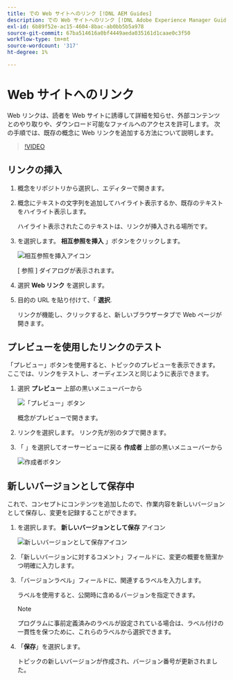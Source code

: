 ```yaml
---
title: での Web サイトへのリンク [!DNL AEM Guides]
description: での Web サイトへのリンク [!DNL Adobe Experience Manager Guides]
exl-id: 6b89f52e-ac15-4604-8bac-ab0bb5b5a978
source-git-commit: 67ba514616a0bf4449aeda035161d1caae0c3f50
workflow-type: tm+mt
source-wordcount: '317'
ht-degree: 1%

---
```


# Web サイトへのリンク

Web リンクは、読者を Web サイトに誘導して詳細を知らせ、外部コンテンツとのやり取りや、ダウンロード可能なファイルへのアクセスを許可します。 次の手順では、既存の概念に Web リンクを追加する方法について説明します。

>[!VIDEO](https://video.tv.adobe.com/v/336656?quality=12&learn=on)

## リンクの挿入

1. 概念をリポジトリから選択し、エディターで開きます。
1. 概念にテキストの文字列を追加してハイライト表示するか、既存のテキストをハイライト表示します。

   ハイライト表示されたこのテキストは、リンクが挿入される場所です。
1. を選択します。 **相互参照を挿入** 」ボタンをクリックします。

   ![相互参照を挿入アイコン](images/lesson-5/insert-crossref-icon.png)

   [ 参照 ] ダイアログが表示されます。


1. 選択 **Web リンク** を選択します。
1. 目的の URL を貼り付けて、「 **選択**.

   リンクが機能し、クリックすると、新しいブラウザータブで Web ページが開きます。

## プレビューを使用したリンクのテスト

「プレビュー」ボタンを使用すると、トピックのプレビューを表示できます。 ここでは、リンクをテストし、オーディエンスと同じように表示できます。

1. 選択 **プレビュー** 上部の黒いメニューバーから

   ![「プレビュー」ボタン](images/common/select-preview.png)

   概念がプレビューで開きます。

1. リンクを選択します。
リンク先が別のタブで開きます。
1. 「 」を選択してオーサービューに戻る **作成者** 上部の黒いメニューバーから

   ![作成者ボタン](images/lesson-5/author-map.png)


## 新しいバージョンとして保存中

これで、コンセプトにコンテンツを追加したので、作業内容を新しいバージョンとして保存し、変更を記録することができます。

1. を選択します。 **新しいバージョンとして保存** アイコン

   ![新しいバージョンとして保存アイコン](images/common/save-as-new-version.png)

1. 「新しいバージョンに対するコメント」フィールドに、変更の概要を簡潔かつ明確に入力します。
1. 「バージョンラベル」フィールドに、関連するラベルを入力します。

   ラベルを使用すると、公開時に含めるバージョンを指定できます。

   >[!NOTE]
   > 
   > プログラムに事前定義済みのラベルが設定されている場合は、ラベル付けの一貫性を保つために、これらのラベルから選択できます。

1. 「**保存**」を選択します。

   トピックの新しいバージョンが作成され、バージョン番号が更新されました。
